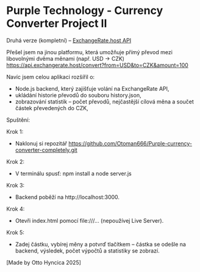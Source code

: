 # Purple Technology - Currency Converter Project II

Druhá verze (kompletní) – [ExchangeRate.host API](https://www.exchangerate-api.com/)

Přešel jsem na jinou platformu, která umožňuje přímý převod mezi libovolnými dvěma měnami (např. USD → CZK)
https://api.exchangerate.host/convert?from=USD&to=CZK&amount=100

Navíc jsem celou aplikaci rozšířil o:
- Node.js backend, který zajišťuje volání na ExchangeRate API,
- ukládání historie převodů do souboru history.json,
- zobrazování statistik – počet převodů, nejčastější cílová měna a součet částek převedených do CZK,

Spuštění:

Krok 1:
- Naklonuj si repozitář https://github.com/Otoman666/Purple-currency-converter-completely.git

Krok 2:
- V terminálu spusť: npm install a node server.js

Krok 3:
- Backend poběží na http://localhost:3000.

Krok 4:
- Otevři index.html pomocí file:///... (nepoužívej Live Server).

Krok 5:
- Zadej částku, vybírej měny a potvrď tlačítkem – částka se odešle na backend, výsledek, počet výpočtů a statistiky se zobrazí.

[Made by Otto Hyncica 2025]
